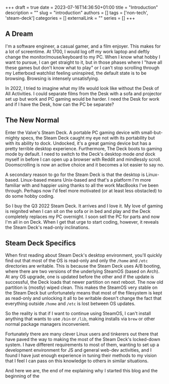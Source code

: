 +++ 
draft = true
date = 2023-07-16T14:36:50+01:00
title = "Introduction"
description = ""
slug = "introduction"
authors = []
tags = ['non-tech', 'steam-deck']
categories = []
externalLink = ""
series = []
+++

## A Dream
I'm a software engineer, a casual gamer, and a film enjoyer. This makes for a lot of screentime. At 1700, I would log off my work laptop and deftly change the monitor/mouse/keyboard to my PC. When I know what hobby I want to pursue, I can get straight to it, but in those phases where I "have all these games but don't know what to play" or I can't stop scrolling through my Letterboxd watchlist feeling uninspired, the default state is to be browsing. Browsing is intensely unsatisfying.

In 2022, I tried to imagine what my life would look like without the Desk of All Activities. I could separate films from the Desk with a sofa and projector set up but work and PC gaming would be harder. I need the Desk for work and if I have the Desk, how can the PC be separate?


## The New Normal
Enter the Valve's Steam Deck. A portable PC gaming device with small-but-mighty specs, the Steam Deck caught my eye not with its portability but with its ability to dock. Undocked, it's a great gaming device but has a pretty terrible desktop experience. Furthermore, The Deck boots to gaming mode by default. I need to switch to the Deck's desktop mode _and_ dock myself in before I can open up a browser with Reddit and mindlessly scroll. Doomscrolling is now an active choice and it becomes a lot easier to say no.

A secondary reason to go for the Steam Deck is that the desktop is Linux-based. Linux-based means Unix-based and that's a platform I'm more familiar with and happier using thanks to all the work MacBooks I've been through. Perhaps now I'd feel more motivated (or at least less obstacled) to do some hobby coding.

So I buy the Q3 2022 Steam Deck. It arrives and I love it. My love of gaming is reignited when I can sit on the sofa or in bed and play and the Deck completely replaces my PC overnight. I soon sell the PC for parts and now I'm all in on Deck. When I get that urge to start coding, however, it reveals the Steam Deck's read-only inclinations. 

## Steam Deck Specifics
When first reading about Steam Deck's desktop environment, you'll quickly find out that most of the OS is read-only and only the `/home` and `/etc` directories are writable. This is because the Steam Deck uses A/B booting, where there are two versions of the underlying SteamOS (based on Arch). At any OS upgrade, one is updated before the other and if the update is successful, the Deck loads that newer partition on next reboot. The now old partition is (mostly) wiped clean. This makes the SteamOS very stable on the Steam Deck but unfortunately means that most of the filesystem is kept as read-only and unlocking it all to be writable doesn't change the fact that everything outside `/home` and `/etc` is lost between OS updates.

So the reality is that if I want to continue using SteamOS, I can't install anything that wants to use `/bin` or `/lib`, making installs via `brew` or other normal package managers inconvenient.

Fortunately there are many clever Linux users and tinkerers out there that have paved the way to making the most of the Steam Deck's locked-down system. I have different requirements to most of them, wanting to set up a development environment for JS and general web-dev activities, and I found I have just enough experience in tuning their methods to my vision that I feel I can pass on this knowledge to others in similar situations.

And here we are, the end of me explaining why I started this blog and the beginning of the